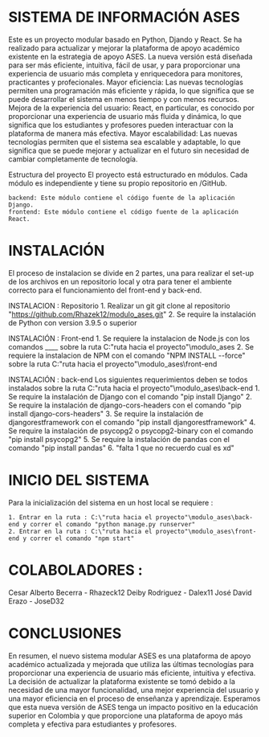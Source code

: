 # SISTEMA DE INFORMACIÓN ASES
Este es un proyecto modular basado en Python, Djando y React. Se ha realizado para actualizar y mejorar la plataforma de apoyo académico existente en la estrategia de apoyo ASES. La nueva versión está diseñada para ser más eficiente, intuitiva, fácil de usar, y para proporcionar una experiencia de usuario más completa y enriquecedora para monitores, practicantes y profecionales.
	Mayor eficiencia: Las nuevas tecnologías permiten una programación más eficiente y rápida, lo que significa que se puede desarrollar el sistema en menos tiempo y con menos recursos.
	Mejora de la experiencia del usuario: React, en particular, es conocido por proporcionar una experiencia de usuario más fluida y dinámica, lo que significa que los estudiantes y profesores pueden interactuar con la plataforma de manera más efectiva.
	Mayor escalabilidad: Las nuevas tecnologías permiten que el sistema sea escalable y adaptable, lo que significa que se puede mejorar y actualizar en el futuro sin necesidad de cambiar completamente de tecnología.


Estructura del proyecto
El proyecto está estructurado en módulos. Cada módulo es independiente y tiene su propio repositorio en /GitHub.

	backend: Este módulo contiene el código fuente de la aplicación Django.
	frontend: Este módulo contiene el código fuente de la aplicación React.


# INSTALACIÓN
El proceso de instalacion se divide en 2 partes, una para realizar el set-up de los archivos en un repositorio local y otra para tener el ambiente correcto para el funcionamiento del front-end y back-end.

INSTALACION : Repositorio
	1. Realizar un git git clone al repositorio "https://github.com/Rhazek12/modulo_ases.git" 
	2. Se require la instalación de Python con version 3.9.5 o superior

INSTALACIÓN : Front-end
	1. Se requiere la instalacion de Node.js con los comandos ____ sobre la ruta C:\"ruta hacia el proyecto"\modulo_ases
	2. Se requiere la instalacion de NPM con el comando "NPM INSTALL --force" sobre la ruta C:\"ruta hacia el proyecto"\modulo_ases\front-end

INSTALACIÓN : back-end
Los siguientes requerimientos deben se todos instalados sobre la ruta C:\"ruta hacia el proyecto"\modulo_ases\back-end
	1. Se require la instalación de Django con el comando "pip install Django"
	2. Se require la instalación de django-cors-headers con el comando "pip install django-cors-headers"
	3. Se require la instalación de djangorestframework con el comando "pip install djangorestframework"
	4. Se require la instalación de psycopg2  o  psycopg2-binary con el comando "pip install psycopg2"
	5. Se require la instalación de pandas con el comando "pip install pandas"
	6. "falta 1 que no recuerdo cual es xd"


# INICIO DEL SISTEMA
Para la inicialización del sistema en un host local se requiere :

	1. Entrar en la ruta : C:\"ruta hacia el proyecto"\modulo_ases\back-end y correr el comando "python manage.py runserver"
	2. Entrar en la ruta : C:\"ruta hacia el proyecto"\modulo_ases\front-end y correr el comando "npm start"


# COLABOLADORES :
Cesar Alberto Becerra - Rhazeck12
Deiby Rodriguez - Dalex11
José David Erazo - JoseD32


# CONCLUSIONES
En resumen, el nuevo sistema modular ASES es una plataforma de apoyo académico actualizada y mejorada que utiliza las últimas tecnologías para proporcionar una experiencia de usuario más eficiente, intuitiva y efectiva. La decisión de actualizar la plataforma existente se tomó debido a la necesidad de una mayor funcionalidad, una mejor experiencia del usuario y una mayor eficiencia en el proceso de enseñanza y aprendizaje. Esperamos que esta nueva versión de ASES tenga un impacto positivo en la educación superior en Colombia y que proporcione una plataforma de apoyo más completa y efectiva para estudiantes y profesores.
